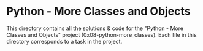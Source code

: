 # Python - More Classes and Objects

This directory contains all the solutions & code for the "Python - More Classes and Objects" project (0x08-python-more_classes). Each file in this directory corresponds to a task in the project.